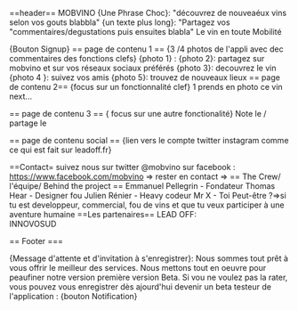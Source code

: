 ==header==
MOBVINO 
	{Une Phrase Choc}:  "découvrez de nouveaéux vins selon vos gouts blabbla"
	{un texte plus long}: "Partagez vos "commentaires/degustations puis ensuites blabla" 
Le vin en toute Mobilité 

{Bouton Signup}
== page de contenu 1 ==
{3 /4 photos de l'appli avec dec commentaires des fonctions clefs}
{photo 1} : 
{photo 2}: partagez sur mobvino et sur vos réseaux sociaux préférés
{photo 3}: decouvrez le vin 
{photo 4 }: suivez vos amis
{photo 5}: trouvez de nouveaux lieux 
== page de contenu 2==
{focus sur un fonctionnalité clef}
1 prends en photo ce vin  
next...

== page de contenu 3 ==
{ focus sur une autre fonctionalité}
Note le / partage le 


== page de contenu social ==
	{lien vers le compte twitter
	instagram	comme ce qui est fait sur leadoff.fr}

==Contact= 
suivez nous sur twitter @mobvino
sur facebook  : https://www.facebook.com/mobvino
=> rester en contact
=> 
== The Crew/ l'équipe/ Behind the project ==
Emmanuel Pellegrin - Fondateur
Thomas Hear - Designer fou
Julien Rénier - Heavy codeur
Mr X - 
Toi Peut-être ?=>si tu est developpeur, commercial, fou de vins et que tu veux participer à une aventure humaine
==Les partenaires==
LEAD OFF:  
INNOVOSUD

== Footer ===

{Message d'attente et d'invitation à  s'enregistrer}:
Nous sommes tout prêt à  vous offrir le meilleur des services.
Nous mettons tout en oeuvre pour peaufiner notre version première version Beta. Si vou ne voulez pas la rater, vous pouvez vous enregistrer
dès ajourd'hui
devenir un beta testeur de l'application : {bouton Notification}





